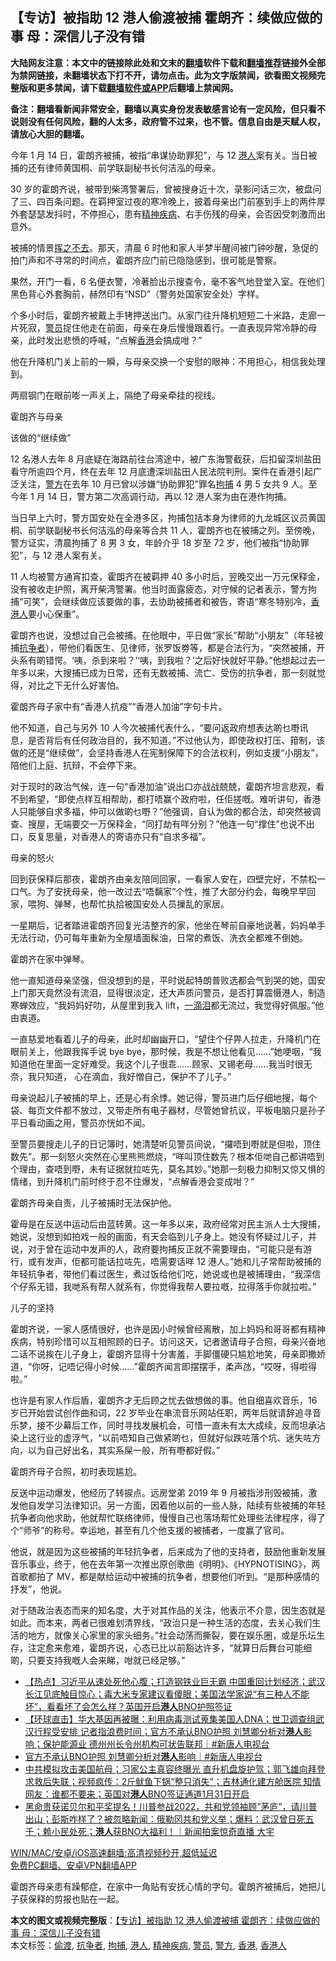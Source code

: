  <h2>【专访】被指助 12 港人偷渡被捕 霍朗齐：续做应做的事 母：深信儿子没有错</h2> <p class="notice"><b>大陆网友注意：本文中的链接除此处和文末的<a href="https://github.com/bannedbook/fanqiang" >翻墙</a>软件下载和<a href="https://github.com/killgcd/justmysocks/blob/master/README.md">翻墙推荐</a>链接外全部为禁网链接，未翻墙状态下打不开，请勿点击。此为文字版禁闻，欲看图文视频完整版和更多禁闻，请下载<a href="https://github.com/bannedbook/fanqiang">翻墙软件或APP</a>后翻墙上禁闻网。</p><p>备注：翻墙看新闻非常安全，翻墙以真实身份发表敏感言论有一定风险，但只看不说则没有任何风险，翻的人太多，政府管不过来，也不管。信息自由是天赋人权，请放心大胆的翻墙。</b></p>  <div class="entry">  <p>今年 1 月 14 日，霍朗齐被捕，被指“串谋协助罪犯”，与 12 <a href="https://www.bannedbook.org/bnews/tag/%e6%b8%af%e4%ba%ba/" class="st_tag internal_tag" rel="tag" title="标签 港人 下的日志">港人</a>案有关。当日被捕的还有律师黄国桐、前学联副秘书长何洁泓的母亲。</p> <p>30 岁的霍朗齐说，被带到柴湾警署后，曾被搜身近十次，录影问话三次，被盘问了三、四百条问题。在羁押室过夜的寒冷晚上，披着母亲出门前塞到手上的两件厚外套瑟瑟发抖时，不停担心，患有<a href="https://www.bannedbook.org/bnews/tag/%E7%B2%BE%E7%A5%9E%E7%96%BE%E7%97%85/" class="st_tag internal_tag" rel="tag" title="标签 精神疾病 下的日志">精神疾病</a>、右手伤残的母亲，会否因受刺激而出意外。</p> <p>被捕的情景<span class='wp_keywordlink'><a href="https://www.bannedbook.org/forum2/topic1699.html" title="正见网《章冬：挥之不去》" target="_blank">挥之不去</a></span>。那天，清晨 6 时他和家人半梦半醒间被门钟吵醒，急促的拍门声和不寻常的时间点，霍朗齐应门前已隐隐感到，很可能是警察。</p> <p>果然，开门一看，6 名便衣警，冷著脸出示搜查令，毫不客气地登堂入室。在他们黑色背心外套胸前，赫然印有“NSD”（警务处国家安全处）字样。</p> <p>个多小时后，霍朗齐被戴上手铐押送出门。从家门往升降机短短二十米路，走廊一片死寂，<a href="https://www.bannedbook.org/bnews/tag/%E8%AD%A6%E5%91%98/" class="st_tag internal_tag" rel="tag" title="标签 警员 下的日志">警员</a>捉住他走在前面，母亲在身后慢慢跟着行。一直表现异常冷静的母亲，此时发出悲愤的呼喊，“点解<a href="https://www.bannedbook.org/bnews/tag/%e9%a6%99%e6%b8%af/" class="st_tag internal_tag" rel="tag" title="标签 香港 下的日志">香港</a>会搞成咁？”</p> <p>他在升降机门关上前的一瞬，与母亲交换一个安慰的眼神：不用担心，相信我处理到。</p> <p>两扇钢门在眼前嘭一声关上，隔绝了母亲牵挂的视线。</p> <p>霍朗齐与母亲</p>  <p>该做的“继续做”</p> <p>12 名港人去年 8 月底疑在海路前往台湾途中，被广东海警截获，后扣留深圳盐田看守所逾四个月，终在去年 12 月底遭深圳盐田人民法院判刑。案件在香港引起广泛关注，<a href="https://www.bannedbook.org/bnews/tag/%e8%ad%a6%e6%96%b9/" class="st_tag internal_tag" rel="tag" title="标签 警方 下的日志">警方</a>在去年 10 月已曾以涉嫌“协助罪犯”罪名<a href="https://www.bannedbook.org/bnews/tag/%E6%8B%98%E6%8D%95/" class="st_tag internal_tag" rel="tag" title="标签 拘捕 下的日志">拘捕</a> 4 男 5 女共 9 人。至今年 1 月 14 日，警方第二次高调行动，再以 12 港人案为由在港作拘捕。</p> <p>当日早上六时，警方国安处在全港多区，拘捕包括本身为律师的九龙城区议员黄国桐、前学联副秘书长何洁泓的母亲等合共 11 人，霍朗齐也在被捕之列。至傍晚，警方证实，清晨拘捕了 8 男 3 女，年龄介乎 18 岁至 72 岁，他们被指“协助罪犯”，与 12 港人案有关。</p> <p>11 人均被警方通宵扣查，霍朗齐在被羁押 40 多小时后，翌晚交出一万元保释金，没有被收走护照，离开柴湾警署。他当时面露疲态，对守候的记者表示，警方拘捕“可笑”，会继续做应该要做的事，去协助被捕者和被告，寄语“寒冬特别冷，<a href="https://www.bannedbook.org/bnews/tag/%E9%A6%99%E6%B8%AF%E4%BA%BA/" class="st_tag internal_tag" rel="tag" title="标签 香港人 下的日志">香港人</a>要小心保重”。</p> <p>霍朗齐也说，没想过自己会被捕。在他眼中，平日做“家长”帮助“小朋友”（年轻被捕<a href="https://www.bannedbook.org/bnews/tag/%E6%8A%97%E4%BA%89%E8%80%85/" class="st_tag internal_tag" rel="tag" title="标签 抗争者 下的日志">抗争者</a>），带他们看医生、见律师，张罗饭劵等，都是合法行为，“突然被捕，开头系有啲错愕。‘咦，杀到来啦？’‘咦，到我啦？’之后好快就好平静。”他想起过去一年多以来，大搜捕已成为日常，还有无数被捕、流亡、受伤的抗争者，那一刻就觉得，对比之下无什么好害怕。</p> <p>霍朗齐母子家中有“香港人抗疫”“香港人加油”字句卡片。</p> <p>他不知道，自己与另外 10 人今次被捕代表什么，“要问返政府想表达啲乜嘢讯息，是否背后有任何政治目的，我不知道。”不过他认为，即使政权打压、箝制，该做的还是“继续做”，会坚持香港人在宪制保障下的合法权利，例如支援“小朋友”，陪他们上庭、抗辩，不会停下来。</p> <p>对于现时的政治气候，连一句“香港加油”说出口亦战战兢兢，霍朗齐坦言悲观，看不到希望，“即使点样互相帮助，都打唔赢个政府啦，任佢搓嘅。难听讲句，香港人只能够自求多福，仲可以做啲乜嘢？”他强调，自认为做的都合法，却突然被调查、搜屋，无端要交一万保释金，“同打劫有咩分别？”他连一句“撑住”也说不出口，反复思量，对香港人的寄语亦只有“自求多福”。</p>  <p>母亲的怒火</p> <p>回到获保释后那夜，霍朗齐由亲友陪同回家，一看家人安在，四壁完好，不禁松一口气。为了安抚母亲，他一改过去“唔黐家”个性，推了大部分约会，每晚早早回家，喂狗、弹琴，也帮忙执拾被国安处人员摷乱的家居。</p> <p>一星期后，记者踏进霍朗齐回复光洁整齐的家，他坐在琴前自豪地说著，妈妈单手无法行动，仍可每年重新为全屋墙面髹油，日常的煮饭、洗衣全都难不倒她。</p> <p>霍朗齐在家中弹琴。</p> <p>他一直知道母亲坚强，但没想到的是，平时说起特朗普败选都会气到哭的她，国安上门那天竟然没有流泪，显得很淡定，还大声质问警员，是否打算震慑港人，制造寒蝉效应，“我妈妈好叻，从屋里到我入 lift，<span class='wp_keywordlink'><a href="https://www.bannedbook.org/forum2/topic796.html" title="巫宁坤回忆录：一滴泪" target="_blank">一滴泪</a></span>都无流过，我觉得好佩服。”他由衷道。</p> <p>一直慈爱地看着儿子的母亲，此时却幽幽开口，“望住个仔畀人拉走，升降机门在眼前关上，他跟我挥手说 bye bye，那时候，我是不想让他看见……”她哽咽，“我知道他在里面一定好难受。我这个儿子很乖……顾家、又锡老母……我当时很无奈，我只知道， 心在滴血，我好憎自己，保护不了儿子。”</p> <p>母亲说起儿子被捕的早上，还是心有余悸。她记得，警员进门后仔细地搜，每个袋、每页文件都不放过，又带走所有电子器材，尽管她曾抗议，平板电脑只是孙子平日看动画之用，警员亦恍如不闻。</p> <p>至警员要搜走儿子的日记簿时，她清楚听见警员间说，“攞唔到嘢就是但啦，顶住数先”。那一刻怒火突然在心里熊熊燃烧，“咩叫顶住数先？根本佢哋自己都讲唔到个理由，查唔到嘢，未有证据就拉咗先，莫名其妙。”她那一刻极力抑制又惊又惧的情绪，到升降机门前时终于忍不住爆发，“点解香港会变成咁？”</p>  <p>霍朗齐母亲自责，儿子被捕时无法保护他。</p> <p>霍母是在反送中运动后由蓝转黄。这一年多以来，政府经常对民主派人士大搜捕，她说，没想到如拍戏一般的画面，有天会临到儿子身上。她没有怀疑过儿子，并说，对于曾在运动中发声的人，政府要拘捕反正就不需要理由，“可能只是有游行，或有发声，佢都可能话拉咗先，唔需要话咩 12 港人。”她和儿子常帮助被捕的年轻抗争者，带他们看过医生，煮过饭给他们吃，她说或也是被捕理由，“我深信个仔系无错，我哋系有帮人就系有，你觉得我帮人要拉嘅，拉得落手你就拉啦。”</p> <p>儿子的坚持</p> <p>霍朗齐说，一家人感情很好，也许是因小时候曾经离散，加上妈妈和哥哥都有精神疾病，特别珍惜可以互相照顾的日子。访问这天，记者邀请母子合照，母亲兴奋地二话不说挨在儿子身上，霍朗齐显得十分害羞，手脚僵硬只尴尬地笑，母亲即撒娇道，“你呀，记唔记得小时候……”霍朗齐闻言即摆摆手，柔声氹，“哎呀，得啦得啦。”</p> <p>也许是有家人作后盾，霍朗齐才无后顾之忧去做想做的事。他自细喜欢音乐，16 岁已开始尝试创作曲和词，22 岁毕业在串流音乐网站任职，两年后就请辞追寻音乐梦，接不少幕后工作，同时寻找发展机会，可惜一直未有太大成续，反而坦承沾染上这行业的虚浮气，“以前唔知自己做紧啲乜，但就好似跌咗落个坑、迷失咗方向，以为自己好出名，其实系屎一般，所有嘢都好假。”</p> <p>霍朗齐母子合照，初时表现尴尬。</p> <p>反送中运动爆发，他经历了转捩点。远房堂弟 2019 年 9 月被指涉刑毁被捕，激发他自发学习法律知识。另一方面，因着他以前的一些人脉，陆续有些被捕的年轻抗争者向他求助，他就帮忙联络律师，慢慢自己也落场帮忙处理些法律程序，得了个“师爷”的称号。幸运地，甚至有几个他支援的被捕者，一度赢了官司。</p> <p>他说，就是因为这些被捕的年轻抗争者，后来成为了他的支持者，鼓励他重新发展音乐事业，终于，他在去年第一次推出原创歌曲《明明》、《HYPNOTISING》，两首歌都拍了 MV，都是献给运动中被捕的抗争者，想要他们听到。“是那种感情的抒发”，他说。</p>  <p>对于随政治表态而来的知名度，大于对其作品的关注，他表示不介意，因生态就是如此。而本来，两者已很难划清界线，“政治只是一种生活的态度，去关心我们生活的地方，就像关心家里的家头细务。”社会动荡而撕裂，要在娱乐圈，或是乐坛生存，注定愈来愈难，霍朗齐说，心态已比以前豁达许多，“就算日后舞台可能细啲，只要支持我嘅人会来睇，咁就已经足够。”</p> <ul class='op-related-articles' title='相关阅读'> <li><a href='https://www.bannedbook.org/bnews/bannedvideo/20210131/1478413.html' target='_blank'>【热点】习近平从速处死他心腹；打造钢铁业巨无霸 中国重回计划经济；武汉长江见底触目惊心；毒大米专家建议看傻眼；美国法学家说“有三种人不能坏”，看看坏了会怎么样？英国开启<b>港人</b>BNO护照签证</a></li> <li><a href='https://www.bannedbook.org/bnews/bannedvideo/20210131/1478242.html' target='_blank'>【环球直击】华大基因再被曝：利用病毒测试蒐集美国人DNA；世卫调查组武汉行程受安排 记者指浪费时间；官方不承认BNO护照 刘慧卿分析对<b>港人</b>影响；保护能源业 德州州长令州机构可状告联邦｜#新唐人电视台</a></li> <li><a href='https://www.bannedbook.org/bnews/bannedvideo/20210131/1478221.html' target='_blank'>官方不承认BNO护照  刘慧卿分析对<b>港人</b>影响｜#新唐人电视台</a></li> <li><a href='https://www.bannedbook.org/bnews/bannedvideo/20210130/1477907.html' target='_blank'>中共模拟攻击美国航母；习家公主真容终曝光 直升机盘旋护驾；郭飞雄向拜登求救后失联；视频疯传：2斤鱿鱼下锅“整只消失”；吉林通化建方舱医院 知情网友：谁都不要来；英国对<b>港人</b>BNO签证通道1月31日开启</a></li> <li><a href='https://www.bannedbook.org/bnews/bannedvideo/20210130/1477900.html' target='_blank'>黑命贵获诺贝尔和平奖提名！川普参战2022，共和党领袖顾“茅庐”，请川普出山；彭斯咋样了？被忽略新闻：俄勒冈共和党义举；爆料：武汉曾日死五千；赖小民处死；<b>港人</b>获BNO大福利！｜新闻拍案惊奇直播 大宇</a></li> </ul> <p class="texttj"> <a href="https://github.com/bannedbook/fanqiang/wiki/V2ray%E6%9C%BA%E5%9C%BA" target="_blank">WIN/MAC/安卓/iOS高速翻墙:高清视频秒开,超低延迟</a><br/> <a href="https://github.com/bannedbook/fanqiang/wiki/%E7%A6%81%E9%97%BB%E7%BD%91%E5%AE%89%E5%8D%93%E7%BF%BB%E5%A2%99%E6%96%B0%E9%97%BBAPP" target="_blank">免费PC翻墙、安卓VPN翻墙APP</a></p><p>霍朗齐母亲患有躁郁症，在家中一角贴有安抚心情的字句。霍朗齐被捕后，她把儿子获保释的剪报也贴在一起。</p><a name='sharetosocial'></a>       <div><b>本文的图文或视频完整版</b>：<a href='https://www.bannedbook.org/bnews/comments/20210131/1478526.html'>【专访】被指助 12 港人偷渡被捕 霍朗齐：续做应做的事 母：深信儿子没有错</a></div>  </div><!--END ENTRY--> <div class="postfooter"> <div>本文标签：<a href="https://www.bannedbook.org/bnews/tag/%e5%81%b7%e6%b8%a1/" rel="tag">偷渡</a>, <a href="https://www.bannedbook.org/bnews/tag/%E6%8A%97%E4%BA%89%E8%80%85/" rel="tag">抗争者</a>, <a href="https://www.bannedbook.org/bnews/tag/%E6%8B%98%E6%8D%95/" rel="tag">拘捕</a>, <a href="https://www.bannedbook.org/bnews/tag/%e6%b8%af%e4%ba%ba/" rel="tag">港人</a>, <a href="https://www.bannedbook.org/bnews/tag/%E7%B2%BE%E7%A5%9E%E7%96%BE%E7%97%85/" rel="tag">精神疾病</a>, <a href="https://www.bannedbook.org/bnews/tag/%E8%AD%A6%E5%91%98/" rel="tag">警员</a>, <a href="https://www.bannedbook.org/bnews/tag/%e8%ad%a6%e6%96%b9/" rel="tag">警方</a>, <a href="https://www.bannedbook.org/bnews/tag/%e9%a6%99%e6%b8%af/" rel="tag">香港</a>, <a href="https://www.bannedbook.org/bnews/tag/%E9%A6%99%E6%B8%AF%E4%BA%BA/" rel="tag">香港人</a></div>  </div><!--END POSTFOOTER--> 